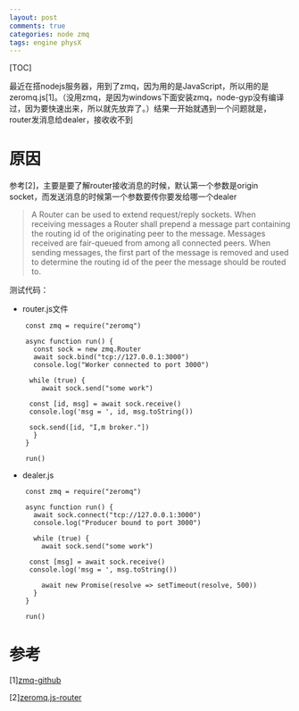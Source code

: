 ```yaml
---
layout: post
comments: true
categories: node zmq
tags: engine physX
---
```


[TOC]

最近在搭nodejs服务器，用到了zmq，因为用的是JavaScript，所以用的是zeromq.js[1]。（没用zmq，是因为windows下面安装zmq，node-gyp没有编译过，因为要快速出来，所以就先放弃了。）结果一开始就遇到一个问题就是，router发消息给dealer，接收收不到





# 原因
参考[2]，主要是要了解router接收消息的时候，默认第一个参数是origin socket，而发送消息的时候第一个参数要传你要发给哪一个dealer
> A Router can be used to extend request/reply sockets. When receiving messages a Router shall prepend a message part containing the routing id of the originating peer to the message. Messages received are fair-queued from among all connected peers. When sending messages, the first part of the message is removed and used to determine the routing id of the peer the message should be routed to.

测试代码：
* router.js文件

```
	const zmq = require("zeromq")
	
	async function run() {
	  const sock = new zmq.Router
	  await sock.bind("tcp://127.0.0.1:3000")
	  console.log("Worker connected to port 3000")
	
	 while (true) {
	    await sock.send("some work")
	
	 const [id, msg] = await sock.receive()
	 console.log('msg = ', id, msg.toString())
	
	 sock.send([id, "I,m broker."])
	  }
	}

	run()
```

* dealer.js

```
	const zmq = require("zeromq")

	async function run() {
	  await sock.connect("tcp://127.0.0.1:3000")
	  console.log("Producer bound to port 3000")
	
	  while (true) {
	    await sock.send("some work")
		
	 const [msg] = await sock.receive()
	 console.log('msg = ', msg.toString())
	   
	    await new Promise(resolve => setTimeout(resolve, 500))
	  }
	}

	run()
```



# 参考
[1][zmq-github](https://github.com/zeromq/zeromq.js)

[2][zeromq.js-router](http://zeromq.github.io/zeromq.js/classes/router.html)